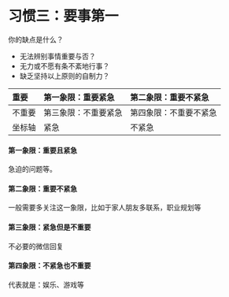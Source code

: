 # 习惯三：要事第一

你的缺点是什么？

* 无法辨别事情重要与否？
* 无力或不愿有条不紊地行事？
* 缺乏坚持以上原则的自制力？

| 重要 | 第一象限：重要紧急 | 第二象限：重要不紧急 |
| :--- | :--- | :--- |
| 不重要 | 第三象限：不重要紧急 | 第四象限：不重要不紧急 |
| 坐标轴 | 紧急 | 不紧急 |

#### 第一象限：重要且紧急

急迫的问题等。

#### 第二象限：重要不紧急

一般需要多关注这一象限，比如于家人朋友多联系，职业规划等

#### 第三象限：紧急但是不重要

不必要的微信回复

#### 第四象限：不紧急也不重要

代表就是：娱乐、游戏等

